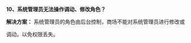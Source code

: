 <a name="bookmark10"></a>**10、系统管理员无法操作调动、修改角色？**

**解决方案：**  系统管理员的角色由后台控制，商场不能对系统管理员进行修改或

调动，以免权限丢失。




